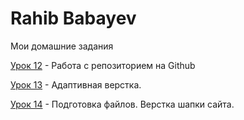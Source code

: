 

# Rahib Babayev
Мои домашние задания

[Урок 12](https://ruhheeb.github.io/lesson_12/ "Моя готовая домашка") - Работа с репозиторием на Github 


[Урок 13](https://ruhheeb.github.io/lesson_13/ "Моя готовая домашка") - Адаптивная верстка.


[Урок 14](https://ruhheeb.github.io/lesson_14/ "Моя готовая домашка") - Подготовка файлов. Верстка шапки сайта.

